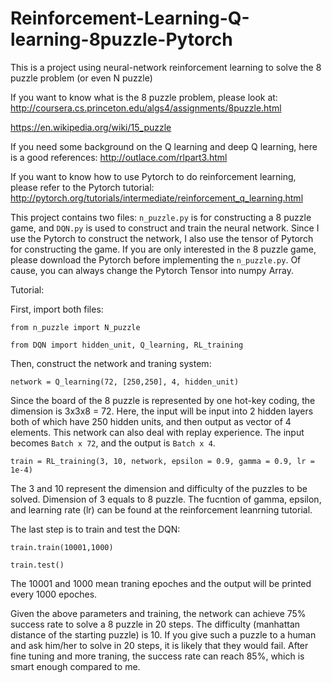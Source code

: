 # Reinforcement-Learning-Q-learning-8puzzle-Pytorch
This is a project using neural-network reinforcement learning to solve the 8 puzzle problem (or even N puzzle)

If you want to know what is the 8 puzzle problem, please look at:
http://coursera.cs.princeton.edu/algs4/assignments/8puzzle.html

https://en.wikipedia.org/wiki/15_puzzle

If you need some background on the Q learning and deep Q learning, here is a good references:
http://outlace.com/rlpart3.html

If you want to know how to use Pytorch to do reinforcement learning, please refer to the Pytorch tutorial:
http://pytorch.org/tutorials/intermediate/reinforcement_q_learning.html

This project contains two files: `n_puzzle.py` is for constructing a 8 puzzle game, and `DQN.py` is used to construct and train the neural network. Since I use the Pytorch to construct the network, I also use the tensor of Pytorch for constructing the game. If you are only interested in the 8 puzzle game, please download the Pytorch before implementing the `n_puzzle.py`. Of cause, you can always change the Pytorch Tensor into numpy Array.


Tutorial:

First, import both files:

`from n_puzzle import N_puzzle`

`from DQN import hidden_unit, Q_learning, RL_training`

Then, construct the network and traning system:

`network = Q_learning(72, [250,250], 4, hidden_unit)`

Since the board of the 8 puzzle is represented by one hot-key coding, the dimension is 3x3x8 = 72. Here, the input will be input into 2 hidden layers both of which have 250 hidden units, and then output as vector of 4 elements. This network can also deal with replay experience. The input becomes `Batch x 72`, and the output is `Batch x 4`.

`train = RL_training(3, 10, network, epsilon = 0.9, gamma = 0.9, lr = 1e-4)`

The 3 and 10 represent the dimension and difficulty of the puzzles to be solved. Dimension of 3 equals to 8 puzzle. The fucntion of gamma, epsilon, and learning rate (lr) can be found at the reinforcement leanrning tutorial.

The last step is to train and test the DQN:

`train.train(10001,1000)`

`train.test()`

The 10001 and 1000 mean traning epoches and the output will be printed every 1000 epoches.

Given the above parameters and training, the network can achieve 75% success rate to solve a 8 puzzle in 20 steps. The difficulty (manhattan distance of the starting puzzle) is 10. If you give such a puzzle to a human and ask him/her to solve in 20 steps, it is likely that they would fail. After fine tuning and more traning, the success rate can reach 85%, which is smart enough compared to me.
